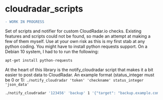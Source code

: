 # cloudradar_scripts
```diff
- WORK IN PROGRESS
```

Set of scripts and notifier for custom CloudRadar.io checks. Existing features and scripts could not be found, so made an attempt at making a few of them myself. Use at your own risk as this is my first stab at any python coding. You might have to install python requests support. On a Debian 10 system, I had to to run the following:

```bash
apt-get install python-requests
```

At the heart of this library is the notify_cloudradar script that makes it a bit easier to post data to CloudRadar. An example format (status_integer must be 0 or 1): ``./notify_cloudradar 'token' 'checkname' status_integer 'json_data'``

```bash
./notify_cloudradar '123456' 'backup' 1 '{"target": "backup.example.com"}'
```
